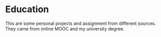# Education

This are some personal projects and assignment from different sources. 
They came from online MOOC and my university degree.
